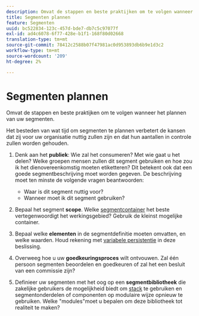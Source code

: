 ```yaml
---
description: Omvat de stappen en beste praktijken om te volgen wanneer het plannen van uw segmenten.
title: Segmenten plannen
feature: Segmenten
uuid: bc522834-123c-457d-bde7-db7c5c97077f
exl-id: ad4c6078-6f77-428e-b1f1-168f80d02668
translation-type: tm+mt
source-git-commit: 78412c2588b07f47981ac0d953893db6b9e1d3c2
workflow-type: tm+mt
source-wordcount: '209'
ht-degree: 2%

---
```


# Segmenten plannen

Omvat de stappen en beste praktijken om te volgen wanneer het plannen van uw segmenten.

Het besteden van wat tijd om segmenten te plannen verbetert de kansen dat zij voor uw organisatie nuttig zullen zijn en dat hun aantallen in controle zullen worden gehouden.

1. Denk aan het **publiek**: Wie zal het consumeren? Met wie gaat u het delen? Welke groepen mensen zullen dit segment gebruiken en hoe zou ik het dienovereenkomstig moeten etiketteren? Dit betekent ook dat een goede segmentbeschrijving moet worden gegeven. De beschrijving moet ten minste de volgende vragen beantwoorden:

   * Waar is dit segment nuttig voor?
   * Wanneer moet ik dit segment gebruiken?

1. Bepaal het segment **scope**. Welke [segmentcontainer](/help/components/segmentation/seg-overview.md) het beste vertegenwoordigt het werkingsgebied? Gebruik de kleinst mogelijke container.

1. Bepaal welke **elementen** in de segmentdefinitie moeten omvatten, en welke waarden. Houd rekening met [variabele persistentie](/help/components/segmentation/seg-overview.md) in deze beslissing.

1. Overweeg hoe u uw **goedkeuringsproces** wilt ontvouwen. Zal één persoon segmenten beoordelen en goedkeuren of zal het een besluit van een commissie zijn?
1. Definieer uw segmenten met het oog op een **segmentbibliotheek** die zakelijke gebruikers de mogelijkheid biedt om [stack](/help/components/segmentation/segmentation-workflow/seg-build.md) te gebruiken en segmentonderdelen of componenten op modulaire wijze opnieuw te gebruiken. Welke &quot;modules&quot;moet u bepalen om deze bibliotheek tot realiteit te maken?
